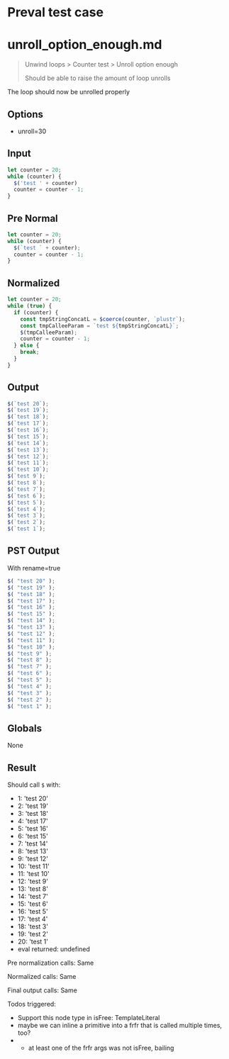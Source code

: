 # Preval test case

# unroll_option_enough.md

> Unwind loops > Counter test > Unroll option enough
>
> Should be able to raise the amount of loop unrolls

The loop should now be unrolled properly

## Options

- unroll=30

## Input

`````js filename=intro
let counter = 20;
while (counter) {
  $('test ' + counter)
  counter = counter - 1;
}
`````

## Pre Normal


`````js filename=intro
let counter = 20;
while (counter) {
  $(`test ` + counter);
  counter = counter - 1;
}
`````

## Normalized


`````js filename=intro
let counter = 20;
while (true) {
  if (counter) {
    const tmpStringConcatL = $coerce(counter, `plustr`);
    const tmpCalleeParam = `test ${tmpStringConcatL}`;
    $(tmpCalleeParam);
    counter = counter - 1;
  } else {
    break;
  }
}
`````

## Output


`````js filename=intro
$(`test 20`);
$(`test 19`);
$(`test 18`);
$(`test 17`);
$(`test 16`);
$(`test 15`);
$(`test 14`);
$(`test 13`);
$(`test 12`);
$(`test 11`);
$(`test 10`);
$(`test 9`);
$(`test 8`);
$(`test 7`);
$(`test 6`);
$(`test 5`);
$(`test 4`);
$(`test 3`);
$(`test 2`);
$(`test 1`);
`````

## PST Output

With rename=true

`````js filename=intro
$( "test 20" );
$( "test 19" );
$( "test 18" );
$( "test 17" );
$( "test 16" );
$( "test 15" );
$( "test 14" );
$( "test 13" );
$( "test 12" );
$( "test 11" );
$( "test 10" );
$( "test 9" );
$( "test 8" );
$( "test 7" );
$( "test 6" );
$( "test 5" );
$( "test 4" );
$( "test 3" );
$( "test 2" );
$( "test 1" );
`````

## Globals

None

## Result

Should call `$` with:
 - 1: 'test 20'
 - 2: 'test 19'
 - 3: 'test 18'
 - 4: 'test 17'
 - 5: 'test 16'
 - 6: 'test 15'
 - 7: 'test 14'
 - 8: 'test 13'
 - 9: 'test 12'
 - 10: 'test 11'
 - 11: 'test 10'
 - 12: 'test 9'
 - 13: 'test 8'
 - 14: 'test 7'
 - 15: 'test 6'
 - 16: 'test 5'
 - 17: 'test 4'
 - 18: 'test 3'
 - 19: 'test 2'
 - 20: 'test 1'
 - eval returned: undefined

Pre normalization calls: Same

Normalized calls: Same

Final output calls: Same

Todos triggered:
- Support this node type in isFree: TemplateLiteral
- maybe we can inline a primitive into a frfr that is called multiple times, too?
- - at least one of the frfr args was not isFree, bailing